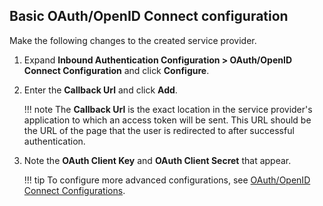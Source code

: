 ## Basic OAuth/OpenID Connect configuration

Make the following changes to the created service provider.

1. Expand **Inbound Authentication Configuration > OAuth/OpenID Connect Configuration** and click **Configure**.

2. Enter the **Callback Url** and click **Add**. 

    !!! note
        The **Callback Url** is the exact location in the service provider's application to which an access token will be sent. This URL should be the URL of the page that the user is redirected to after successful authentication.

3. Note the **OAuth Client Key** and **OAuth Client Secret** that appear. 

    !!! tip
        To configure more advanced configurations, see [OAuth/OpenID Connect Configurations](../../../guides/login/oauth-app-config-advanced). 
